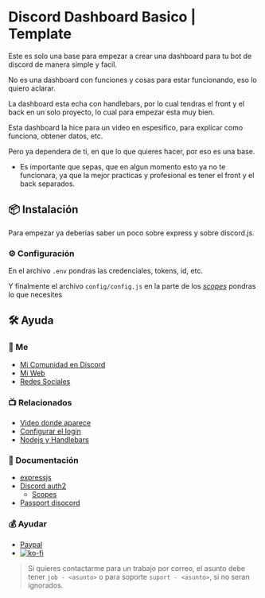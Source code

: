 # Discord Dashboard Basico | Template

Este es solo una base para empezar a crear una dashboard para tu bot de discord de manera simple y facil.

No es una dashboard con funciones y cosas para estar funcionando, eso lo quiero aclarar.

La dashboard esta echa con handlebars, por lo cual tendras el front y el back en un solo proyecto, lo cual para empezar esta muy bien.

Esta dashboard la hice para un video en espesifico, para explicar como funciona, obtener datos, etc.

Pero ya dependera de ti, en que lo que quieres hacer, por eso es una base.

* Es importante que sepas, que en algun momento esto ya no te funcionara, ya que la mejor practicas y profesional es tener el front y el back separados.

## 📦 Instalación

Para empezar ya deberias saber un poco sobre express y sobre discord.js.

### ⚙ Configuración
En el archivo `.env` pondras las credenciales, tokens, id, etc.

Y finalmente el archivo `config/config.js` en la parte de los [*scopes*](https://discord.com/developers/docs/topics/oauth2#shared-resources-oauth2-scopes) pondras lo que necesites


## 🛠 Ayuda

### 🤍 Me
* [Mi Comunidad en Discord](https://discord.gg/ybAN7w8)
* [Mi Web](https://kamerrezz.com)
* [Redes Sociales](https://kamerrezz.com/social)

### 📺 Relacionados
* [Video donde aparece](https://youtu.be/kkJKM45gns4)
* [Configurar el login](https://youtu.be/IRUCwy8RZfM)
* [Nodejs y Handlebars](https://youtu.be/EgTXt4r3ieI)

### 📑 Documentación
* [expressjs](http://expressjs.com/)
* [Discord auth2](https://discord.com/developers/docs/topics/oauth2)
    * [Scopes](https://discord.com/developers/docs/topics/oauth2#shared-resources-oauth2-scopes)
* [Passport disocord](https://github.com/nicholastay/passport-discord)

### 💰 Ayudar
* [Paypal](https://www.paypal.com/donate/?hosted_button_id=MAB5M68DJG5PQ)
* [![ko-fi](https://www.ko-fi.com/img/githubbutton_sm.svg)](https://ko-fi.com/kamerrezz)

> Si quieres contactarme para un trabajo por correo, el asunto debe tener `job - <asunto>` o para soporte `suport - <asunto>`, si no seran ignorados. 
